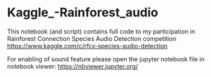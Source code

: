 # Kaggle_-Rainforest_audio
This notebook (and script) contains full code to my participation in Rainforest Connection Species Audio Detection competition  https://www.kaggle.com/c/rfcx-species-audio-detection

For enabling of sound feature please open the jupyter notebook file in notebook viewer:
https://nbviewer.jupyter.org/
